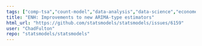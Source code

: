 ```yaml
---
tags: ["comp-tsa","count-model","data-analysis","data-science","econometrics","forecasting","generalized-linear-models","hypothesis-testing","prediction","python","regression-models","robust-estimation","statistics","timeseries-analysis","type-enh"]
title: "ENH: Improvements to new ARIMA-type estimators"
html_url: "https://github.com/statsmodels/statsmodels/issues/6159"
user: "ChadFulton"
repo: "statsmodels/statsmodels"
---
```


